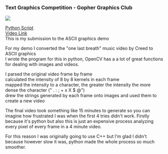 ### Text Graphics Competition - Gopher Graphics Club
<p align="left">
<img src="https://github.com/carlgombert/GopherGraphicsASCII/blob/main/res/demo.gif"/>
</p>

[Python Script](https://github.com/carlgombert/GopherGraphicsASCII/blob/main/Main.py)<br />
[Video Link]()<br />
This is my submission to the ASCII graphics demo

For my demo I converted the "one last breath" music video by Creed to ASCII graphics<br />
I wrote the program for this in python, OpenCV has a a lot of great functions for 
dealing with images and videos.

I parsed the original video frame by frame<br />
calculated the intensity of 8 by 8 kernels in each frame<br />
mapped the intensity to a character, the greater the intensity the more dense the character (" . : ; + x X $ @")<br />
drew the strings generated by each frame onto images and used them to create a new video<br />

The final video took something like 15 minutes to generate so you can imagine how frustrated I was when the first 4 tries didn't work. 
Firstly because it's python but also this is just an expensive process analyzing every pixel of every frame in a 4 minute video.

For this reason I was originally going to use C++ but I'm glad I didn't because however slow it was, python made the 
whole process so much smoother.
